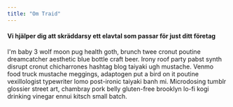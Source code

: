 ```yaml
---
title: "Om Traid"
---
```


#### Vi hjälper dig att skräddarsy ett elavtal som passar för just ditt företag

I'm baby 3 wolf moon pug health goth, brunch twee cronut poutine dreamcatcher aesthetic blue bottle craft beer. Irony roof party pabst synth disrupt cronut chicharrones hashtag blog taiyaki ugh mustache. Venmo food truck mustache meggings, adaptogen put a bird on it poutine vexillologist typewriter lomo post-ironic taiyaki banh mi. Microdosing tumblr glossier street art, chambray pork belly gluten-free brooklyn lo-fi kogi drinking vinegar ennui kitsch small batch.